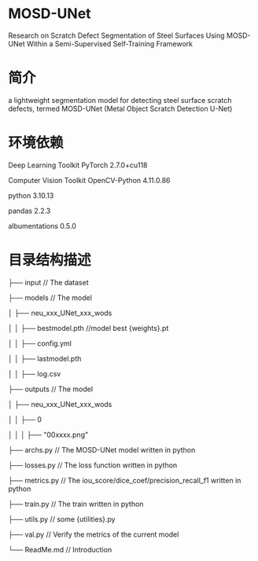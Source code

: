 # MOSD-UNet
Research on Scratch Defect Segmentation of Steel Surfaces Using MOSD-UNet Within a Semi-Supervised Self-Training Framework

# 简介
 a lightweight segmentation model for detecting steel surface scratch defects, termed MOSD-UNet (Metal Object Scratch Detection U-Net)
 
# 环境依赖
Deep Learning Toolkit	                                PyTorch 2.7.0+cu118

Computer Vision Toolkit                                 OpenCV-Python 4.11.0.86

python                                         3.10.13

pandas                                         2.2.3

albumentations                                 0.5.0

# 目录结构描述

├── input                // The dataset


├── models                          // The model

│   ├── neu_xxx_UNet_xxx_wods

│   │   ├── bestmodel.pth          //model best {weights}.pt

│   │   ├── config.yml

│   │   ├── lastmodel.pth

│   │   ├── log.csv

├── outputs                         // The model

│   ├── neu_xxx_UNet_xxx_wods

│   │   ├── 0          

│   │   │   ├── "00xxxx.png"


├── archs.py            // The MOSD-UNet model written in python

├── losses.py           // The loss function written in python

├── metrics.py          // The iou_score/dice_coef/precision_recall_f1  written in python

├── train.py            // The train written in python

├── utils.py            // some {utilities}.py

├── val.py              // Verify the metrics of the current model

└── ReadMe.md           // Introduction
